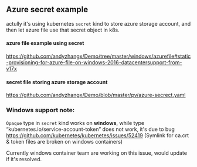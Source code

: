 ## Azure secret example 
actully it's using kubernetes `secret` kind to store azure storage account, and then let azure file use that secret object in k8s.

#### azure file example using secret
https://github.com/andyzhangx/Demo/tree/master/windows/azurefile#static-provisioning-for-azure-file-on-windows-2016-datacentersupport-from-v17x

#### secret file storing azure storage account
https://github.com/andyzhangx/Demo/blob/master/pv/azure-secrect.yaml

### Windows support note:
`Opaque` type in `secret` kind works on **windows**, while type “kubernetes.io/service-account-token” does not work, it's due to bug https://github.com/kubernetes/kubernetes/issues/52419 (Symlink for ca.crt & token files are broken on windows containers)

Currently windows container team are working on this issue, would update if it's resolved.
